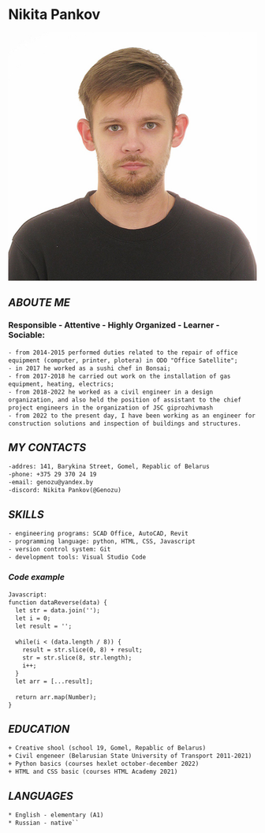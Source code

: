# **Nikita Pankov**

![photo](/img/img.jpg "Photo")

## ***ABOUTE ME***
### Responsible - Attentive - Highly Organized - Learner - Sociable:
    - from 2014-2015 performed duties related to the repair of office equipment (computer, printer, plotera) in ODO "Office Satellite";
    - in 2017 he worked as a sushi chef in Bonsai;
    - from 2017-2018 he carried out work on the installation of gas equipment, heating, electrics;
    - from 2018-2022 he worked as a civil engineer in a design organization, and also held the position of assistant to the chief project engineers in the organization of JSC giprozhivmash
    - from 2022 to the present day, I have been working as an engineer for construction solutions and inspection of buildings and structures.

## ***MY CONTACTS***
    -addres: 141, Barykina Street, Gomel, Repablic of Belarus
    -phone: +375 29 370 24 19
    -email: genozu@yandex.by
    -discord: Nikita Pankov(@Genozu)

## ***SKILLS***
    - engineering programs: SCAD Office, AutoCAD, Revit
    - programming language: python, HTML, CSS, Javascript
    - version control system: Git
    - development tools: Visual Studio Code

### _Code example_
```
Javascript:
function dataReverse(data) {
  let str = data.join('');
  let i = 0;
  let result = '';

  while(i < (data.length / 8)) {
    result = str.slice(0, 8) + result;
    str = str.slice(8, str.length);
    i++;
  }
  let arr = [...result];
  
  return arr.map(Number);
}
```

## ***EDUCATION***
    + Creative shool (school 19, Gomel, Repablic of Belarus)
    + Civil engeneer (Belarusian State University of Transport 2011-2021)
    + Python basics (courses hexlet october-december 2022)
    + HTML and CSS basic (courses HTML Academy 2021)

## ***LANGUAGES***
    * English - elementary (A1)
    * Russian - native``